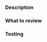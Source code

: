 ### Description

<!--
What changes are introduced?
Why are these changes introduced?
What issue(s) does this solve? (with link, if possible)
-->

### What to review

<!--
What steps should the reviewer take in order to review?
What parts/flows of the application/packages/tooling is affected?
-->

### Testing

<!--
Did you add sufficient testing for this change?
If not, please explain how you tested this change and why it was not
possible/practical for writing an automated test
-->
